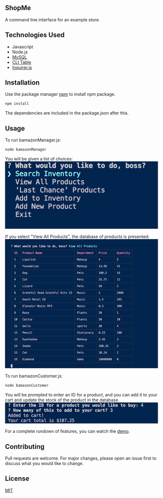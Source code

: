 ## ShopMe
A command line interface for an example store.

## Technologies Used
<ul>
<li>Javascript</li>
<li>Node.js</li>
<li>
<a href="https://www.npmjs.com/package/mysql">MySQL</a></li>
<li> <a href="https://www.npmjs.com/package/cli-table">CLI Table</a>
</li>
<li>
<a href="https://www.npmjs.com/package/inquirer/v/0.2.3">Inquirer.js</a>
</li>
</ul>


## Installation
Use the package manager [npm](https://www.npmjs.com/) to install npm package.

```bash
npm install
```

The dependencies are included in the package.json after this.


## Usage

To run bamazonManager.js:
```bash
node bamazonManager
```

You will be given a list of choices:
<br>
<img src="./assets/choose.png">

If you select "View All Products", the database of products is presented:
<br>
<img src="./assets/all.png">



To run bamazonCustomer.js:
```bash
node bamazonCustomer
```

You will be prompted to enter an ID for a product, and you can add it to your cart and update the stock of the product in the database.
<br>
<img src="./assets/customer.png">

For a complete rundown of features, you can watch the <a href="https://drive.google.com/file/d/1vtzz0sLvWJTWN_lcDupdETV2XmtVin3G/view?usp=sharing">demo</a>.

## Contributing
Pull requests are welcome. For major changes, please open an issue first to discuss what you would like to change.

## License
[MIT](https://choosealicense.com/licenses/mit/)